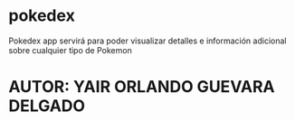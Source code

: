 # pokedex
Pokedex app servirá para poder visualizar detalles e información adicional sobre cualquier tipo de Pokemon 
# AUTOR: YAIR ORLANDO GUEVARA DELGADO